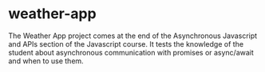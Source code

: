 # weather-app
The Weather App project comes at the end of the Asynchronous Javascript and APIs section of the Javascript course. It tests the knowledge of the student about asynchronous communication with promises or async/await and when to use them.
